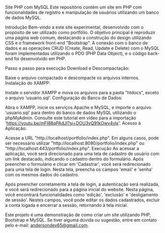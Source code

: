 Site PHP com MySQL
Este repositório contém um site em PHP com funcionalidades de registro e manipulação de usuários utilizando um banco de dados MySQL.

Introdução
Bem-vindo a este site experimental, desenvolvido com o propósito de ser utilizado como portfólio. O objetivo principal é reproduzir uma página web comum, destacando a construção do design utilizando CSS e o framework front-end "Bootstrap". A conexão com o banco de dados e as operações CRUD (Create, Read, Update e Delete) com o MySQL foram implementadas utilizando o PDO (PHP Data Object), e o código back-end foi desenvolvido em PHP.

Passo a passo para execução
Download e Descompactação:

Baixe o arquivo compactado e descompacte os arquivos internos.
Instalação do XAMPP:

Instale o servidor XAMPP e mova os arquivos para a pasta "htdocs", exceto o arquivo 'usuario.sql'.
Configuração do Banco de Dados:

Abra o XAMPP, inicie os serviços Apache e MySQL, e importe o arquivo 'usuario.sql' para dentro do banco de dados MySQL utilizando o phpMyAdmin. Consulte este tutorial em vídeo para a importação 'https://youtu.be/mFI88qPAdJI?si=DOU3yQ91kOwv4vlx'.
Acesso à Aplicação:

Acesse a URL "http://localhost/portfolio/index.php". Em alguns casos, pode ser necessário utilizar "http://localhost:8080/portfolio/index.php" ou "http://localhost:443/portfolio/index.php".
Execução
Ao acessar a aplicação, você será direcionado para uma tela de cadastro de usuário com um link destacado, indicando o cadastro dentro do formulário. Após preencher o formulário e clicar em 'Cadastrar', você será redirecionado para uma tela de login. Nesta tela, preencha os campos 'email' e 'senha' com os mesmos dados do cadastro.

Após preencher corretamente a tela de login, a autenticação será realizada, e você será redirecionado para a página inicial do website. Nesta página, você encontrará funcionalidades como 'edição', 'exclusão' e 'desligamento de sessão'. Nestes campos, você pode editar os dados cadastrados, excluir a conta logada e encerrar a sessão, retornando à tela inicial.

Este projeto é uma demonstração de como criar um site utilizando PHP, Bootstrap e MySQL. Se tiver alguma dúvida ou sugestão, entre em contato pelo e-mail: andersondev65@gmail.com.
